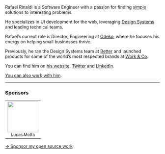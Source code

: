 Rafael Rinaldi is a Software Engineer with a passion for finding [simple](https://homepage.cs.uri.edu/~thenry/resources/unix_art/ch01s06.html#id2877917) solutions to interesting problems.

He specializes in UI development for the web, leveraging [Design Systems](https://www.nngroup.com/articles/design-systems-101) and leading technical teams.

Rafael’s current role is Director, Engineering at [Odeko](https://odeko.com), where he focuses his energy on helping small businesses thrive.

Previously, he ran the Design Systems team at [Better](https://better.com) and launched products for some of the world’s most respected brands at [Work & Co](https://work.co).

You can find him on [his website](https://rinaldi.io), [Twitter](https://twitter.com/rafaelrinaldi) and [LinkedIn](https://linkedin.com/in/rafaelrinaldi).

[You can also work with him](https://rinaldi.io/collab).

---

### Sponsors

<table>
  <tr>
    <td align="center">
      <a href="https://github.com/lucasmotta">
        <img src="https://avatars.githubusercontent.com/u/76673?v=3" width="100px;" alt=""/>
        <br />
        <sub>Lucas Motta</sub>
      </a>
    </td>
  </tr>
</table>

[→ Sponsor my open source work](https://github.com/sponsors/rafaelrinaldi)
